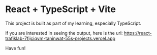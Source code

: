# React + TypeScript + Vite

This project is built as part of my learning, especially TypeScript. 

If you are interested in seeing the output, here is the url: https://react-trafiklab-7fijciqvm-taninwat-55s-projects.vercel.app

Have fun!
